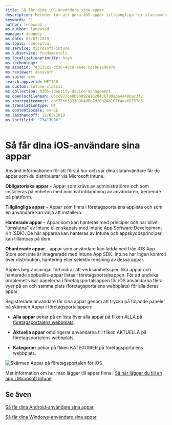 ```yaml
---
title: Så får dina iOS-användare sina appar
description: Metoder för att göra iOS-appar tillgängliga för slutanvändare
keywords: ''
author: lenewsad
ms.author: lanewsad
manager: dougeby
ms.date: 05/07/2019
ms.topic: conceptual
ms.service: microsoft-intune
ms.subservice: fundamentals
ms.localizationpriority: high
ms.technology: ''
ms.assetid: 7e3135c1-df26-48c9-aa4c-cdab6168897a
ms.reviewer: aanavath
ms.suite: ems
search.appverid: MET150
ms.custom: intune-classic
ms.collection: M365-identity-device-management
ms.openlocfilehash: 06cc977ce8b0b892e1020436f89ada4a40bac3f2
ms.sourcegitcommit: ebf72b038219904d6e7d20024b107f4aa68f57e6
ms.translationtype: HT
ms.contentlocale: sv-SE
ms.lasthandoff: 12/05/2019
ms.locfileid: "73413986"
---
```

# <a name="how-your-ios-users-get-their-apps"></a>Så får dina iOS-användare sina appar

Använd informationen för att förstå hur och var dina slutanvändare får de appar som du distribuerar via Microsoft Intune.

**Obligatoriska appar** – Appar som krävs av administratören och som installeras på enheten med minimal inblandning av användaren, beroende på plattform.

**Tillgängliga appar** – Appar som finns i företagsportalens applista och som en användare kan välja att installera.

**Hanterade appar** – Appar som kan hanteras med principer och har blivit "omslutna" av Intune eller skapats med Intune App Software Development Kit (SDK). De här apparna kan hanteras av Intune och appskyddsprinciper kan tillämpas på dem.

**Ohanterade appar** – appar som användare kan ladda ned från iOS App Store som inte är integrerade med Intune App SDK. Intune har ingen kontroll över distribution, hantering eller selektiv rensning av dessa appar.  

Apples begränsningar förhindrar att verksamhetsspecifika appar och hanterade appbutiks-appar listas i företagsportalsappen. För att undvika problemet visar panelerna i företagsportalsappen för iOS användarna flera vyer på en och samma plats (företagsportalens webbplats) för alla deras appar.

Registrerade användare får sina appar genom att trycka på följande paneler på skärmen Appar i företagsportalappen:

- **Alla appar** pekar på en lista över alla appar på fliken ALLA på [företagsportalens webbplats](https://portal.manage.microsoft.com).

- **Aktuella appar** omdirigerar användarna till fliken AKTUELLA på företagsportalens webbplats.

- **Kategorier** pekar på fliken KATEGORIER på företagsportalens webbplats.

![Skärmen Appar på företagsportalen för iOS](./media/end-user-apps-ios/ios-cp-app-main-apps-screen.png)

Mer information om hur man lägger till appar finns i [Så här lägger du till en app i Microsoft Intune](../apps/apps-add.md).

## <a name="see-also"></a>Se även

[Så får dina Android-användare sina appar](end-user-apps-android.md)

[Så får dina Windows-användare sina appar](end-user-apps-windows.md)

